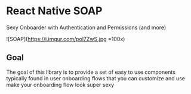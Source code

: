 # React Native SOAP
Sexy Onboarder with Authentication and Permissions (and more)

![SOAP](https://i.imgur.com/pol7ZwS.jpg =100x)

## Goal
The goal of this library is to provide a set of easy to use components typically found in user onboarding flows that you can customize and use make your onboarding flow look super sexy 
